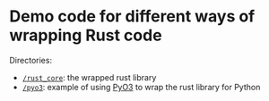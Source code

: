 # Demo code for different ways of wrapping Rust code

Directories:

- [`/rust_core`](rust_core): the wrapped rust library
- [`/pyo3`](pyo3): example of using [PyO3][pyo3] to wrap the rust library for Python


[pyo3]: https://pyo3.rs
